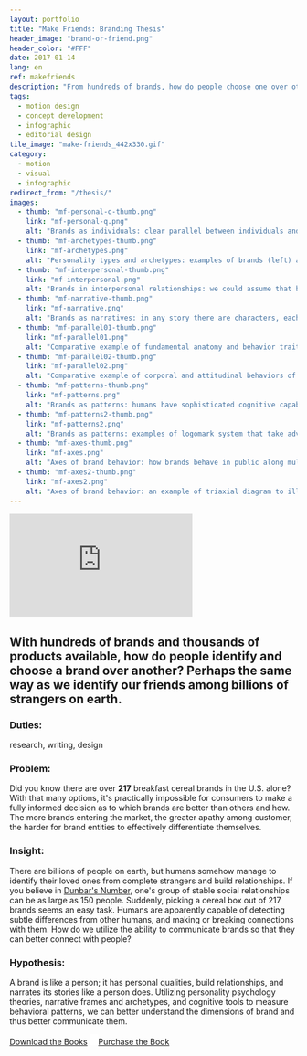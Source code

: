 ```yaml
---
layout: portfolio
title: "Make Friends: Branding Thesis"
header_image: "brand-or-friend.png"
header_color: "#FFF"
date: 2017-01-14
lang: en
ref: makefriends
description: "From hundreds of brands, how do people choose one over others? Out of billions of people on earth, how do you identify your friends from strangers?"
tags:
  - motion design
  - concept development
  - infographic
  - editorial design
tile_image: "make-friends_442x330.gif"
category:
  - motion
  - visual
  - infographic
redirect_from: "/thesis/"
images:
  - thumb: "mf-personal-q-thumb.png"
    link: "mf-personal-q.png"
    alt: "Brands as individuals: clear parallel between individuals and brands in how they form and express their qualities, i.e. personalities."
  - thumb: "mf-archetypes-thumb.png"
    link: "mf-archetypes.png"
    alt: "Personality types and archetypes: examples of brands (left) and peple (right) in Hartwell and Chen's brand archetype framework."
  - thumb: "mf-interpersonal-thumb.png"
    link: "mf-interpersonal.png"
    alt: "Brands in interpersonal relationships: we could assume that brand-customer relationship development will be similar to that of person-to-person relationship."
  - thumb: "mf-narrative-thumb.png"
    link: "mf-narrative.png"
    alt: "Brands as narratives: in any story there are characters, each with different personality. Put a brand in place of one of the characters, then we have a narrative setting."
  - thumb: "mf-parallel01-thumb.png"
    link: "mf-parallel01.png"
    alt: "Comparative example of fundamental anatomy and behavior traits of a person and a brand."
  - thumb: "mf-parallel02-thumb.png"
    link: "mf-parallel02.png"
    alt: "Comparative example of corporal and attitudinal behaviors of a person and a brand."
  - thumb: "mf-patterns-thumb.png"
    link: "mf-patterns.png"
    alt: "Brands as patterns: humans have sophisticated cognitive capability to decode complex or/and fragmented stimuli to reconstruct original form."
  - thumb: "mf-patterns2-thumb.png"
    link: "mf-patterns2.png"
    alt: "Brands as patterns: examples of logomark system that take advantage of pattern recognition, which don't rely on a single monolithic brand mark."
  - thumb: "mf-axes-thumb.png"
    link: "mf-axes.png"
    alt: "Axes of brand behavior: how brands behave in public along multiple corporal axes."
  - thumb: "mf-axes2-thumb.png"
    link: "mf-axes2.png"
    alt: "Axes of brand behavior: an example of triaxial diagram to illustrate the corporal behavior elements Brooklyn Fare exhibits through various channels."
---
```

<div class="emb-video vimeo wide">
  <iframe src="https://player.vimeo.com/video/65117847?title=0&byline=0&portrait=0" width="320" height="180" frameborder="0" webkitallowfullscreen mozallowfullscreen allowfullscreen></iframe>
</div>

<section class="project-summary">
  <h1>With hundreds of brands and thousands of products available, how do people identify and choose a brand over another? Perhaps the same way as we identify our friends among billions of strangers on earth.</h1>
  <section class="info">
    <h3>Duties:</h3>
    <p>research, writing, design</p>
  </section>
  <section class="info">
    <h3>Problem:</h3>
    <p>Did you know there are over <strong>217</strong> breakfast cereal brands in the U.S. alone? With that many options, it's practically impossible for consumers to make a fully informed decision as to which brands are better than others and how. The more brands entering the market, the greater apathy among customer, the harder for brand entities to effectively differentiate themselves.
    </p>
  </section>
  <section class="info">
    <h3>Insight:</h3>
    <p>There are billions of people on earth, but humans somehow manage to identify their loved ones from complete strangers and build relationships. If you believe in <a href="https://en.wikipedia.org/wiki/Dunbar%27s_number" href="_blank">Dunbar's Number</a>, one's group of stable social relationships can be as large as 150 people. Suddenly, picking a cereal box out of 217 brands seems an easy task. Humans are apparently capable of detecting subtle differences from other humans, and making or breaking connections with them. How do we utilize the ability to communicate brands so that they can better connect with people?
    </p>
  </section>
  <section class="info">
    <h3>Hypothesis:</h3>
    <p>A brand is like a person; it has personal qualities, build relationships, and narrates its stories like a person does. Utilizing personality psychology theories, narrative frames and archetypes, and cognitive tools to measure behavioral patterns, we can better understand the dimensions of brand and thus better communicate them.
    </p>
  </section>
</section>

<div class="buttons">
<span class="unselectable">
<a href="/download/brand-thesis.zip" title="Download the Book" target="_blank">Download the Books</a>
</span>
<span class="unselectable">
<a href="http://www.blurb.com/b/4521259-make-friends" title="Purchase the Book" target="_blank"><img src="/img/outerlink.svg" alt="Link" style="width: 15px;">Purchase the Book</a>
</span>
</div>
